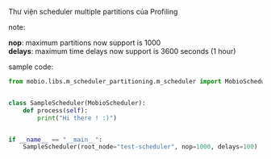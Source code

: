 Thư viện scheduler multiple partitions của Profiling

note: 

<b>nop</b>: maximum partitions now support is 1000 
<br>
<b>delays</b>: maximum time delays now support is 3600 seconds (1 hour)

sample code:

```python
from mobio.libs.m_scheduler_partitioning.m_scheduler import MobioScheduler


class SampleScheduler(MobioScheduler):
    def process(self):
        print("Hi there ! :)")


if __name__ == "__main__":
    SampleScheduler(root_node="test-scheduler", nop=1000, delays=100)

```
